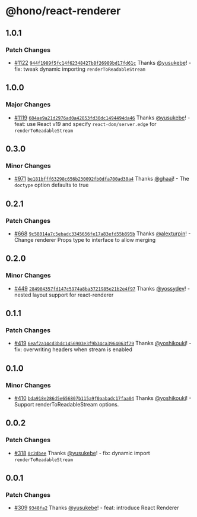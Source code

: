 # @hono/react-renderer

## 1.0.1

### Patch Changes

- [#1122](https://github.com/honojs/middleware/pull/1122) [`944f1989f5fc14f62348427b8f26989bd17fd61c`](https://github.com/honojs/middleware/commit/944f1989f5fc14f62348427b8f26989bd17fd61c) Thanks [@yusukebe](https://github.com/yusukebe)! - fix: tweak dynamic importing `renderToReadableStream`

## 1.0.0

### Major Changes

- [#1119](https://github.com/honojs/middleware/pull/1119) [`684ae9a21d2976ad0a42853fd30dc1494494da46`](https://github.com/honojs/middleware/commit/684ae9a21d2976ad0a42853fd30dc1494494da46) Thanks [@yusukebe](https://github.com/yusukebe)! - feat: use React v19 and specify `react-dom/server.edge` for `renderToReadableStream`

## 0.3.0

### Minor Changes

- [#971](https://github.com/honojs/middleware/pull/971) [`be181bfff63298c656b230092fb0dfa700ad30a4`](https://github.com/honojs/middleware/commit/be181bfff63298c656b230092fb0dfa700ad30a4) Thanks [@ghaaj](https://github.com/ghaaj)! - The `doctype` option defaults to true

## 0.2.1

### Patch Changes

- [#668](https://github.com/honojs/middleware/pull/668) [`9c58014a7c5ebadc3345656fe17a83efd55b895b`](https://github.com/honojs/middleware/commit/9c58014a7c5ebadc3345656fe17a83efd55b895b) Thanks [@alexturpin](https://github.com/alexturpin)! - Change renderer Props type to interface to allow merging

## 0.2.0

### Minor Changes

- [#449](https://github.com/honojs/middleware/pull/449) [`284904357fd147c5974a8ba3721985e21b2e4f97`](https://github.com/honojs/middleware/commit/284904357fd147c5974a8ba3721985e21b2e4f97) Thanks [@yossydev](https://github.com/yossydev)! - nested layout support for react-renderer

## 0.1.1

### Patch Changes

- [#419](https://github.com/honojs/middleware/pull/419) [`6eaf2a14cd3bdc1456903e3f9b34ca3964063f79`](https://github.com/honojs/middleware/commit/6eaf2a14cd3bdc1456903e3f9b34ca3964063f79) Thanks [@yoshikouki](https://github.com/yoshikouki)! - fix: overwriting headers when stream is enabled

## 0.1.0

### Minor Changes

- [#410](https://github.com/honojs/middleware/pull/410) [`bda918e286d5e656807b115a9f0aabadc17faa04`](https://github.com/honojs/middleware/commit/bda918e286d5e656807b115a9f0aabadc17faa04) Thanks [@yoshikouki](https://github.com/yoshikouki)! - Support renderToReadableStream options.

## 0.0.2

### Patch Changes

- [#318](https://github.com/honojs/middleware/pull/318) [`0c2dbee`](https://github.com/honojs/middleware/commit/0c2dbee52a5deb1d5022c4964a229fd83c0da394) Thanks [@yusukebe](https://github.com/yusukebe)! - fix: dynamic import `renderToReadableStream`

## 0.0.1

### Patch Changes

- [#309](https://github.com/honojs/middleware/pull/309) [`9348fa2`](https://github.com/honojs/middleware/commit/9348fa26635d97ee6f8ceca563488d77afb39889) Thanks [@yusukebe](https://github.com/yusukebe)! - feat: introduce React Renderer
